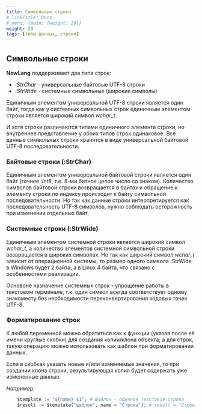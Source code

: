 ```yaml
---
title: Символьные строки
# linkTitle: Docs
# menu: {main: {weight: 20}}
weight: 20
tags: [типы данных, строки]
---
```


## Символьные строки

**NewLang** поддерживает два типа строк: 
- *:StrChar* - универсальные байтовые UTF-8 строки
- *:StrWide* - системные символьные (широкие символы) 

Единичным элементом универсальной UTF-8 строки является один байт, 
тогда как у системных символьных строк единичным элементом строки является широкий символ *wchar_t*.

И хотя строки различаются типами единичного элемента строки, но внутреннее представление у обоих типов строк одинаковое.
Все данные символьных строки хранятся в виде универсальной байтовой UTF-8 последовательности.

### Байтовые строки (:StrChar)

Единичным элементом универсальной байтовой строки является один байт (точнее *:Int8*, т.е. 8-ми битное целое число со знаком).
Количество символов байтовой строки возвращается в байтах и обращение к элементу строки по индексу происходит к байту символьной последовательности.
Но так как данные строки интерпретируется как последовательность UTF-8 символов, нужно соблюдать осторожность при изменении отдельных байт.


### Системные строки (:StrWide)

Единичным элементом системной строки является широкий символ *wchar_t*, а количество элементов системной символьной строки возвращается в широких символах.
Но так как широкий символ *wchar_t* зависит от операционной системы, то размер одного символа :StrWide в Windows будет 2 байта, а в Linux 4 байта,
что связано с особенностями реализации.

Основоне назначение системных строк - упрощение работы в текстовом терминале, 
т.к. один символ всегда соответствует одному знакоместу без необходимости переконвертирования кодовых точек UTF-8.


### Форматирование строк
К любой переменной можно обратиться как к функции (указав после её имени круглые скобки) для создания копии/клона объекта, 
а для строк, такую операцию можно использовать как шаблон при форматировании данных. 

Если в скобках указать новые и/или изменяемые значения, то при создании клона строки, результирующая копия будет содержать уже измененные данные.

*Например:*
```python
    $template := "${name} $1"; # Шаблон - обычная текстовая строка
    $result := $template("шаблон", name = "Строка"); # result = "Строка шаблон"
```


